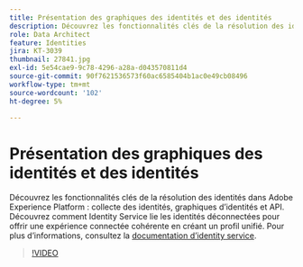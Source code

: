```yaml
---
title: Présentation des graphiques des identités et des identités
description: Découvrez les fonctionnalités clés de la résolution des identités dans Adobe Experience Platform&mdash, la collecte des identités, les graphiques d’identités et les API. Découvrez comment Identity Service lie les identités déconnectées pour offrir une expérience connectée cohérente en créant un profil unifié.
role: Data Architect
feature: Identities
jira: KT-3039
thumbnail: 27841.jpg
exl-id: 5e54cae9-9c78-4296-a28a-d043570811d4
source-git-commit: 90f7621536573f60ac6585404b1ac0e49cb08496
workflow-type: tm+mt
source-wordcount: '102'
ht-degree: 5%

---
```


# Présentation des graphiques des identités et des identités

Découvrez les fonctionnalités clés de la résolution des identités dans Adobe Experience Platform : collecte des identités, graphiques d’identités et API. Découvrez comment Identity Service lie les identités déconnectées pour offrir une expérience connectée cohérente en créant un profil unifié. Pour plus d’informations, consultez la [documentation d’identity service](https://experienceleague.adobe.com/docs/experience-platform/identity/home.html?lang=fr).

>[!VIDEO](https://video.tv.adobe.com/v/27841?quality=12&learn=on)

